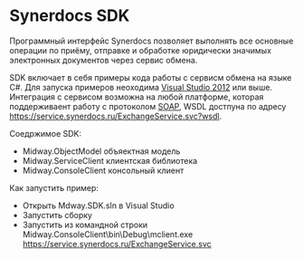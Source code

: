 # Synerdocs SDK
Программный интерфейс Synerdocs позволяет выполнять все основные операции по приёму, отправке и обработке юридически значимых электронных документов через сервис обмена.

SDK включает в себя примеры кода работы с сервисм обмена на языке C#. Для запуска примеров неоходима [Visual Studio 2012](https://www.microsoft.com/ru-ru/download/details.aspx?id=30678) или выше. Интеграция с сервисом возможна на любой платформе, которая поддерживаент работу с протоколом [SOAP](https://ru.wikipedia.org/wiki/SOAP), WSDL достпуна по адресу https://service.synerdocs.ru/ExchangeService.svc?wsdl.

Соедржимое SDK:
 * Midway.ObjectModel объяектная модель
 * Midway.ServiceClient клиентская библиотека
 * Midway.ConsoleClient консольный клиент

Как запустить пример:
 * Открыть Mdway.SDK.sln в Visual Studio
 * Запустить сборку
 * Запустить из командной строки Midway.ConsoleClient\bin\Debug\mclient.exe https://service.synerdocs.ru/ExchangeService.svc


